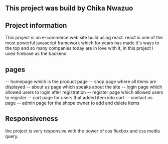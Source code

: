 ## This project was build by Chika Nwazuo
## Project information
This project is an e-commerce web site build using react.
react is one of the most powerful javascript framework which for years has made it's ways to the top and so many companies today are in love with it, in this project i used firebase as the backend
## pages
-- homepage which is the product page
-- shop page where all items are displayed
-- about us page which speaks about the site
-- login page which allowed users to login after registration
-- register page which allowed users to register
-- cart page for users that added item into cart
-- contact us page
-- admin page for the shope owner to add and delete items

## Responsiveness
the project is very responsive with the power of css flexbox and css media query.